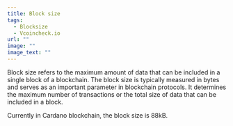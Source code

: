 ```yaml
---
title: Block size
tags:
  - Blocksize
  - Vcoincheck.io
url: ""
image: ""
image_text: ""
---
```


Block size refers to the maximum amount of data that can be included in a single block of a blockchain. The block size is typically measured in bytes and serves as an important parameter in blockchain protocols. It determines the maximum number of transactions or the total size of data that can be included in a block.

Currently in Cardano blockchain, the block size is 88kB.
